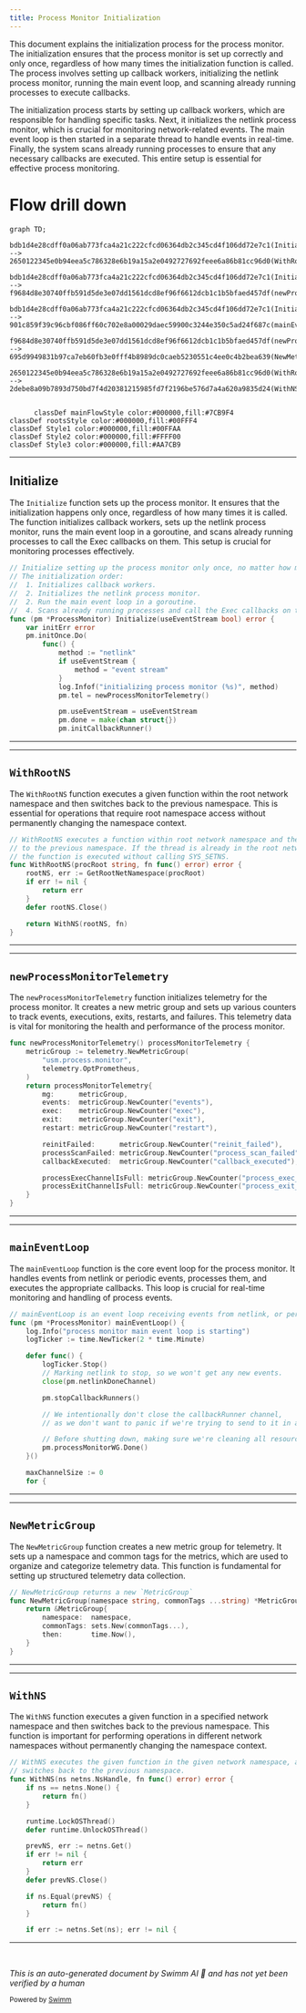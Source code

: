 ```yaml
---
title: Process Monitor Initialization
---
```

This document explains the initialization process for the process monitor. The initialization ensures that the process monitor is set up correctly and only once, regardless of how many times the initialization function is called. The process involves setting up callback workers, initializing the netlink process monitor, running the main event loop, and scanning already running processes to execute callbacks.

The initialization process starts by setting up callback workers, which are responsible for handling specific tasks. Next, it initializes the netlink process monitor, which is crucial for monitoring network-related events. The main event loop is then started in a separate thread to handle events in real-time. Finally, the system scans already running processes to ensure that any necessary callbacks are executed. This entire setup is essential for effective process monitoring.

# Flow drill down

```mermaid
graph TD;
      bdb1d4e28cdff0a06ab773fca4a21c222cfcd06364db2c345cd4f106dd72e7c1(Initialize):::mainFlowStyle --> 2650122345e0b94eea5c786328e6b19a15a2e0492727692feee6a86b81cc96d0(WithRootNS)

bdb1d4e28cdff0a06ab773fca4a21c222cfcd06364db2c345cd4f106dd72e7c1(Initialize):::mainFlowStyle --> f9684d8e30740ffb591d5de3e07dd1561dcd8ef96f6612dcb1c1b5bfaed457df(newProcessMonitorTelemetry)

bdb1d4e28cdff0a06ab773fca4a21c222cfcd06364db2c345cd4f106dd72e7c1(Initialize):::mainFlowStyle --> 901c859f39c96cbf086ff60c702e8a00029daec59900c3244e350c5ad24f687c(mainEventLoop):::mainFlowStyle

f9684d8e30740ffb591d5de3e07dd1561dcd8ef96f6612dcb1c1b5bfaed457df(newProcessMonitorTelemetry) --> 695d9949831b97ca7eb60fb3e0fff4b8989dc0caeb5230551c4ee0c4b2bea639(NewMetricGroup)

2650122345e0b94eea5c786328e6b19a15a2e0492727692feee6a86b81cc96d0(WithRootNS) --> 2debe8a09b7893d750bd7f4d20381215985fd7f2196be576d7a4a620a9835d24(WithNS)


      classDef mainFlowStyle color:#000000,fill:#7CB9F4
classDef rootsStyle color:#000000,fill:#00FFF4
classDef Style1 color:#000000,fill:#00FFAA
classDef Style2 color:#000000,fill:#FFFF00
classDef Style3 color:#000000,fill:#AA7CB9
```

<SwmSnippet path="/pkg/process/monitor/process_monitor.go" line="351">

---

## Initialize

The <SwmToken path="pkg/process/monitor/process_monitor.go" pos="351:2:2" line-data="// Initialize setting up the process monitor only once, no matter how many times it was called.">`Initialize`</SwmToken> function sets up the process monitor. It ensures that the initialization happens only once, regardless of how many times it is called. The function initializes callback workers, sets up the netlink process monitor, runs the main event loop in a goroutine, and scans already running processes to call the Exec callbacks on them. This setup is crucial for monitoring processes effectively.

```go
// Initialize setting up the process monitor only once, no matter how many times it was called.
// The initialization order:
//  1. Initializes callback workers.
//  2. Initializes the netlink process monitor.
//  2. Run the main event loop in a goroutine.
//  4. Scans already running processes and call the Exec callbacks on them.
func (pm *ProcessMonitor) Initialize(useEventStream bool) error {
	var initErr error
	pm.initOnce.Do(
		func() {
			method := "netlink"
			if useEventStream {
				method = "event stream"
			}
			log.Infof("initializing process monitor (%s)", method)
			pm.tel = newProcessMonitorTelemetry()

			pm.useEventStream = useEventStream
			pm.done = make(chan struct{})
			pm.initCallbackRunner()

```

---

</SwmSnippet>

<SwmSnippet path="/pkg/util/kernel/netns.go" line="24">

---

## <SwmToken path="pkg/util/kernel/netns.go" pos="24:2:2" line-data="// WithRootNS executes a function within root network namespace and then switch back">`WithRootNS`</SwmToken>

The <SwmToken path="pkg/util/kernel/netns.go" pos="24:2:2" line-data="// WithRootNS executes a function within root network namespace and then switch back">`WithRootNS`</SwmToken> function executes a given function within the root network namespace and then switches back to the previous namespace. This is essential for operations that require root namespace access without permanently changing the namespace context.

```go
// WithRootNS executes a function within root network namespace and then switch back
// to the previous namespace. If the thread is already in the root network namespace,
// the function is executed without calling SYS_SETNS.
func WithRootNS(procRoot string, fn func() error) error {
	rootNS, err := GetRootNetNamespace(procRoot)
	if err != nil {
		return err
	}
	defer rootNS.Close()

	return WithNS(rootNS, fn)
}
```

---

</SwmSnippet>

<SwmSnippet path="/pkg/process/monitor/process_monitor.go" line="70">

---

## <SwmToken path="pkg/process/monitor/process_monitor.go" pos="70:2:2" line-data="func newProcessMonitorTelemetry() processMonitorTelemetry {">`newProcessMonitorTelemetry`</SwmToken>

The <SwmToken path="pkg/process/monitor/process_monitor.go" pos="70:2:2" line-data="func newProcessMonitorTelemetry() processMonitorTelemetry {">`newProcessMonitorTelemetry`</SwmToken> function initializes telemetry for the process monitor. It creates a new metric group and sets up various counters to track events, executions, exits, restarts, and failures. This telemetry data is vital for monitoring the health and performance of the process monitor.

```go
func newProcessMonitorTelemetry() processMonitorTelemetry {
	metricGroup := telemetry.NewMetricGroup(
		"usm.process.monitor",
		telemetry.OptPrometheus,
	)
	return processMonitorTelemetry{
		mg:      metricGroup,
		events:  metricGroup.NewCounter("events"),
		exec:    metricGroup.NewCounter("exec"),
		exit:    metricGroup.NewCounter("exit"),
		restart: metricGroup.NewCounter("restart"),

		reinitFailed:      metricGroup.NewCounter("reinit_failed"),
		processScanFailed: metricGroup.NewCounter("process_scan_failed"),
		callbackExecuted:  metricGroup.NewCounter("callback_executed"),

		processExecChannelIsFull: metricGroup.NewCounter("process_exec_channel_is_full"),
		processExitChannelIsFull: metricGroup.NewCounter("process_exit_channel_is_full"),
	}
}
```

---

</SwmSnippet>

<SwmSnippet path="/pkg/process/monitor/process_monitor.go" line="270">

---

## <SwmToken path="pkg/process/monitor/process_monitor.go" pos="270:2:2" line-data="// mainEventLoop is an event loop receiving events from netlink, or periodic events, and handles them.">`mainEventLoop`</SwmToken>

The <SwmToken path="pkg/process/monitor/process_monitor.go" pos="270:2:2" line-data="// mainEventLoop is an event loop receiving events from netlink, or periodic events, and handles them.">`mainEventLoop`</SwmToken> function is the core event loop for the process monitor. It handles events from netlink or periodic events, processes them, and executes the appropriate callbacks. This loop is crucial for real-time monitoring and handling of process events.

```go
// mainEventLoop is an event loop receiving events from netlink, or periodic events, and handles them.
func (pm *ProcessMonitor) mainEventLoop() {
	log.Info("process monitor main event loop is starting")
	logTicker := time.NewTicker(2 * time.Minute)

	defer func() {
		logTicker.Stop()
		// Marking netlink to stop, so we won't get any new events.
		close(pm.netlinkDoneChannel)

		pm.stopCallbackRunners()

		// We intentionally don't close the callbackRunner channel,
		// as we don't want to panic if we're trying to send to it in another goroutine.

		// Before shutting down, making sure we're cleaning all resources.
		pm.processMonitorWG.Done()
	}()

	maxChannelSize := 0
	for {
```

---

</SwmSnippet>

<SwmSnippet path="/pkg/network/protocols/telemetry/metric_group.go" line="38">

---

## <SwmToken path="pkg/network/protocols/telemetry/metric_group.go" pos="38:2:2" line-data="// NewMetricGroup returns a new `MetricGroup`">`NewMetricGroup`</SwmToken>

The <SwmToken path="pkg/network/protocols/telemetry/metric_group.go" pos="38:2:2" line-data="// NewMetricGroup returns a new `MetricGroup`">`NewMetricGroup`</SwmToken> function creates a new metric group for telemetry. It sets up a namespace and common tags for the metrics, which are used to organize and categorize telemetry data. This function is fundamental for setting up structured telemetry data collection.

```go
// NewMetricGroup returns a new `MetricGroup`
func NewMetricGroup(namespace string, commonTags ...string) *MetricGroup {
	return &MetricGroup{
		namespace:  namespace,
		commonTags: sets.New(commonTags...),
		then:       time.Now(),
	}
}
```

---

</SwmSnippet>

<SwmSnippet path="/pkg/util/kernel/netns.go" line="37">

---

## <SwmToken path="pkg/util/kernel/netns.go" pos="37:2:2" line-data="// WithNS executes the given function in the given network namespace, and then">`WithNS`</SwmToken>

The <SwmToken path="pkg/util/kernel/netns.go" pos="37:2:2" line-data="// WithNS executes the given function in the given network namespace, and then">`WithNS`</SwmToken> function executes a given function in a specified network namespace and then switches back to the previous namespace. This function is important for performing operations in different network namespaces without permanently changing the namespace context.

```go
// WithNS executes the given function in the given network namespace, and then
// switches back to the previous namespace.
func WithNS(ns netns.NsHandle, fn func() error) error {
	if ns == netns.None() {
		return fn()
	}

	runtime.LockOSThread()
	defer runtime.UnlockOSThread()

	prevNS, err := netns.Get()
	if err != nil {
		return err
	}
	defer prevNS.Close()

	if ns.Equal(prevNS) {
		return fn()
	}

	if err := netns.Set(ns); err != nil {
```

---

</SwmSnippet>

&nbsp;

*This is an auto-generated document by Swimm AI 🌊 and has not yet been verified by a human*

<SwmMeta version="3.0.0" repo-id="Z2l0aHViJTNBJTNBZGF0YWRvZy1hZ2VudCUzQSUzQVN3aW1tLURlbW8=" repo-name="datadog-agent"><sup>Powered by [Swimm](/)</sup></SwmMeta>
